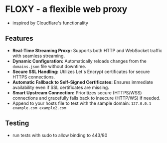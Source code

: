 # FLOXY - a flexible web proxy
* inspired by Cloudflare's functionality

## Features
* **Real-Time Streaming Proxy:** Supports both HTTP and WebSocket traffic with seamless streaming.
* **Dynamic Configuration:** Automatically reloads changes from the `domains.json` file without downtime.
* **Secure SSL Handling:** Utilizes Let's Encrypt certificates for secure HTTPS connections.
* **Automatic Fallback to Self-Signed Certificates:** Ensures immediate availability even if SSL certificates are missing.
* **Smart Upstream Connection:** Prioritizes secure (HTTPS/WSS) connections and gracefully falls back to insecure (HTTP/WS) if needed.
* Append to your hosts file to test with the sample domain: `127.0.0.1 example.com example2.com`


## Testing
* run tests with sudo to allow binding to 443/80
